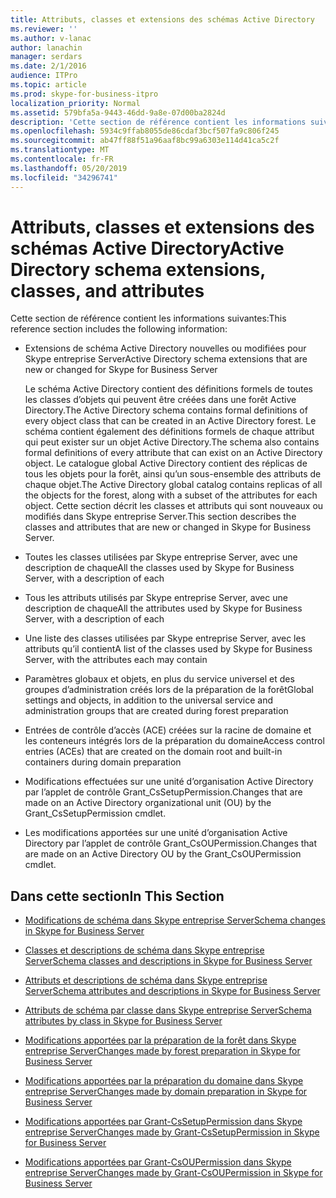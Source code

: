 ```yaml
---
title: Attributs, classes et extensions des schémas Active Directory
ms.reviewer: ''
ms.author: v-lanac
author: lanachin
manager: serdars
ms.date: 2/1/2016
audience: ITPro
ms.topic: article
ms.prod: skype-for-business-itpro
localization_priority: Normal
ms.assetid: 579bfa5a-9443-46dd-9a8e-07d00ba2824d
description: 'Cette section de référence contient les informations suivantes:'
ms.openlocfilehash: 5934c9ffab8055de86cdaf3bcf507fa9c806f245
ms.sourcegitcommit: ab47ff88f51a96aaf8bc99a6303e114d41ca5c2f
ms.translationtype: MT
ms.contentlocale: fr-FR
ms.lasthandoff: 05/20/2019
ms.locfileid: "34296741"
---
```

# <a name="active-directory-schema-extensions-classes-and-attributes"></a><span data-ttu-id="697b4-103">Attributs, classes et extensions des schémas Active Directory</span><span class="sxs-lookup"><span data-stu-id="697b4-103">Active Directory schema extensions, classes, and attributes</span></span>
 
<span data-ttu-id="697b4-104">Cette section de référence contient les informations suivantes:</span><span class="sxs-lookup"><span data-stu-id="697b4-104">This reference section includes the following information:</span></span> 
  
- <span data-ttu-id="697b4-105">Extensions de schéma Active Directory nouvelles ou modifiées pour Skype entreprise Server</span><span class="sxs-lookup"><span data-stu-id="697b4-105">Active Directory schema extensions that are new or changed for Skype for Business Server</span></span>
    
    <span data-ttu-id="697b4-106">Le schéma Active Directory contient des définitions formels de toutes les classes d’objets qui peuvent être créées dans une forêt Active Directory.</span><span class="sxs-lookup"><span data-stu-id="697b4-106">The Active Directory schema contains formal definitions of every object class that can be created in an Active Directory forest.</span></span> <span data-ttu-id="697b4-107">Le schéma contient également des définitions formels de chaque attribut qui peut exister sur un objet Active Directory.</span><span class="sxs-lookup"><span data-stu-id="697b4-107">The schema also contains formal definitions of every attribute that can exist on an Active Directory object.</span></span> <span data-ttu-id="697b4-108">Le catalogue global Active Directory contient des réplicas de tous les objets pour la forêt, ainsi qu’un sous-ensemble des attributs de chaque objet.</span><span class="sxs-lookup"><span data-stu-id="697b4-108">The Active Directory global catalog contains replicas of all the objects for the forest, along with a subset of the attributes for each object.</span></span> <span data-ttu-id="697b4-109">Cette section décrit les classes et attributs qui sont nouveaux ou modifiés dans Skype entreprise Server.</span><span class="sxs-lookup"><span data-stu-id="697b4-109">This section describes the classes and attributes that are new or changed in Skype for Business Server.</span></span>
    
- <span data-ttu-id="697b4-110">Toutes les classes utilisées par Skype entreprise Server, avec une description de chaque</span><span class="sxs-lookup"><span data-stu-id="697b4-110">All the classes used by Skype for Business Server, with a description of each</span></span>
    
- <span data-ttu-id="697b4-111">Tous les attributs utilisés par Skype entreprise Server, avec une description de chaque</span><span class="sxs-lookup"><span data-stu-id="697b4-111">All the attributes used by Skype for Business Server, with a description of each</span></span>
    
- <span data-ttu-id="697b4-112">Une liste des classes utilisées par Skype entreprise Server, avec les attributs qu’il contient</span><span class="sxs-lookup"><span data-stu-id="697b4-112">A list of the classes used by Skype for Business Server, with the attributes each may contain</span></span>
    
- <span data-ttu-id="697b4-113">Paramètres globaux et objets, en plus du service universel et des groupes d’administration créés lors de la préparation de la forêt</span><span class="sxs-lookup"><span data-stu-id="697b4-113">Global settings and objects, in addition to the universal service and administration groups that are created during forest preparation</span></span>
    
- <span data-ttu-id="697b4-114">Entrées de contrôle d’accès (ACE) créées sur la racine de domaine et les conteneurs intégrés lors de la préparation du domaine</span><span class="sxs-lookup"><span data-stu-id="697b4-114">Access control entries (ACEs) that are created on the domain root and built-in containers during domain preparation</span></span>
    
- <span data-ttu-id="697b4-115">Modifications effectuées sur une unité d’organisation Active Directory par l’applet de contrôle Grant_CsSetupPermission.</span><span class="sxs-lookup"><span data-stu-id="697b4-115">Changes that are made on an Active Directory organizational unit (OU) by the Grant_CsSetupPermission cmdlet.</span></span>
    
- <span data-ttu-id="697b4-116">Les modifications apportées sur une unité d’organisation Active Directory par l’applet de contrôle Grant_CsOUPermission.</span><span class="sxs-lookup"><span data-stu-id="697b4-116">Changes that are made on an Active Directory OU by the Grant_CsOUPermission cmdlet.</span></span>
    
## <a name="in-this-section"></a><span data-ttu-id="697b4-117">Dans cette section</span><span class="sxs-lookup"><span data-stu-id="697b4-117">In This Section</span></span>

- [<span data-ttu-id="697b4-118">Modifications de schéma dans Skype entreprise Server</span><span class="sxs-lookup"><span data-stu-id="697b4-118">Schema changes in Skype for Business Server</span></span>](schema-changes.md)
    
- [<span data-ttu-id="697b4-119">Classes et descriptions de schéma dans Skype entreprise Server</span><span class="sxs-lookup"><span data-stu-id="697b4-119">Schema classes and descriptions in Skype for Business Server</span></span>](schema-classes-and-descriptions.md)
    
- [<span data-ttu-id="697b4-120">Attributs et descriptions de schéma dans Skype entreprise Server</span><span class="sxs-lookup"><span data-stu-id="697b4-120">Schema attributes and descriptions in Skype for Business Server</span></span>](schema-attributes-and-descriptions.md)
    
- [<span data-ttu-id="697b4-121">Attributs de schéma par classe dans Skype entreprise Server</span><span class="sxs-lookup"><span data-stu-id="697b4-121">Schema attributes by class in Skype for Business Server</span></span>](schema-attributes-by-class.md)
    
- [<span data-ttu-id="697b4-122">Modifications apportées par la préparation de la forêt dans Skype entreprise Server</span><span class="sxs-lookup"><span data-stu-id="697b4-122">Changes made by forest preparation in Skype for Business Server</span></span>](changes-made-by-forest-preparation.md)
    
- [<span data-ttu-id="697b4-123">Modifications apportées par la préparation du domaine dans Skype entreprise Server</span><span class="sxs-lookup"><span data-stu-id="697b4-123">Changes made by domain preparation in Skype for Business Server</span></span>](changes-made-by-domain-preparation.md)
    
- [<span data-ttu-id="697b4-124">Modifications apportées par Grant-CsSetupPermission dans Skype entreprise Server</span><span class="sxs-lookup"><span data-stu-id="697b4-124">Changes made by Grant-CsSetupPermission in Skype for Business Server</span></span>](changes-made-by-grant-cssetuppermission.md)
    
- [<span data-ttu-id="697b4-125">Modifications apportées par Grant-CsOUPermission dans Skype entreprise Server</span><span class="sxs-lookup"><span data-stu-id="697b4-125">Changes made by Grant-CsOUPermission in Skype for Business Server</span></span>](changes-made-by-grant-csoupermission.md)
    

